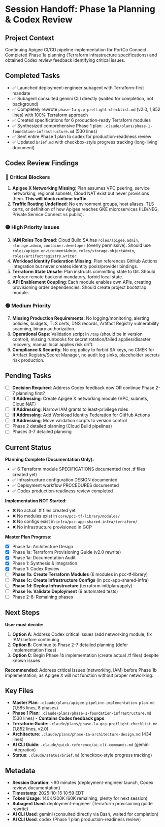 # Session Handoff: Phase 1a Planning & Codex Review

## Project Context
Continuing Apigee CI/CD pipeline implementation for PortCo Connect. Completed Phase 1a planning (Terraform infrastructure specifications) and obtained Codex review feedback identifying critical issues.

## Completed Tasks
- ✅ Launched deployment-engineer subagent with Terraform-first mandate
- ✅ Subagent consulted gemini CLI directly (waited for completion, not background)
- ✅ Completely rewrote `phase-1a-gcp-preflight-checklist.md` (v2.0, 1,852 lines) with 100% Terraform approach
- ✅ Created specifications for 6 production-ready Terraform modules
- ✅ Synthesized comprehensive Phase 1 plan: `.claude/plans/phase-1-foundation-infrastructure.md` (530 lines)
- ✅ Sent entire Phase 1 plan to codex for production-readiness review
- ✅ Updated `brief.md` with checkbox-style progress tracking (long-living document)

## Codex Review Findings

### 🔴 Critical Blockers
1. **Apigee X Networking Missing**: Plan assumes VPC peering, service networking, regional subnets, Cloud NAT exist but never provisions them. **This will block runtime traffic.**
2. **Traffic Routing Undefined**: No environment groups, host aliases, TLS certs, or definition of how Apigee reaches GKE microservices (ILB/NEG, Private Service Connect vs public).

### 🟡 High Priority Issues
3. **IAM Roles Too Broad**: Cloud Build SA has `roles/apigee.admin`, `storage.admin`, `container.developer` (overly permissive). Should use `roles/apigee.environmentAdmin`, `roles/storage.objectAdmin`, `roles/artifactregistry.writer`.
4. **Workload Identity Federation Missing**: Plan references GitHub Actions integration but never creates identity pools/provider bindings.
5. **Terraform State Unsafe**: Plan instructs committing state to Git. Should enforce remote backend mandatory, forbid local state.
6. **API Enablement Coupling**: Each module enables own APIs, creating provisioning order dependencies. Should create project bootstrap module.

### 🟢 Medium Priority
7. **Missing Production Requirements**: No logging/monitoring, alerting policies, budgets, TLS certs, DNS records, Artifact Registry vulnerability scanning, binary authorization.
8. **Operational Gaps**: Validation script in `/tmp` (should be in version control), missing runbooks for secret rotation/failed applies/disaster recovery, manual local applies risk drift.
9. **Compliance & Security**: No org policy to forbid SA keys, no CMEK for Artifact Registry/Secret Manager, no audit log sinks, placeholder secrets risk production.

## Pending Tasks
- [ ] **Decision Required**: Address Codex feedback now OR continue Phase 2-7 planning first?
- [ ] **If Addressing**: Create Apigee X networking module (VPC, subnets, Cloud NAT)
- [ ] **If Addressing**: Narrow IAM grants to least-privilege roles
- [ ] **If Addressing**: Add Workload Identity Federation for GitHub Actions
- [ ] **If Addressing**: Move validation scripts to version control
- [ ] Phase 2 detailed planning (Cloud Build pipelines)
- [ ] Phases 3-7 detailed planning

## Current Status

**Planning Complete (Documentation Only):**
- ✅ 6 Terraform module SPECIFICATIONS documented (not .tf files created yet)
- ✅ Infrastructure configuration DESIGN documented
- ✅ Deployment workflow PROCEDURES documented
- ✅ Codex production-readiness review completed

**Implementation NOT Started:**
- ❌ No actual .tf files created yet
- ❌ No modules exist in `core/pcc-tf-library/modules/`
- ❌ No configs exist in `infra/pcc-app-shared-infra/terraform/`
- ❌ No infrastructure provisioned in GCP

**Master Plan Progress:**
- [x] Phase 1a: Architecture Design
- [x] Phase 1a: Terraform Provisioning Guide (v2.0 rewrite)
- [x] Phase 1a: Documentation Audit
- [x] Phase 1: Synthesis & Integration
- [x] Phase 1: Codex Review
- [ ] **Phase 1b: Create Terraform Modules** (6 modules in pcc-tf-library)
- [ ] **Phase 1c: Create Infrastructure Configs** (in pcc-app-shared-infra)
- [ ] **Phase 1d: Deploy Infrastructure** (terraform init/plan/apply)
- [ ] **Phase 1e: Validate Deployment** (9 automated tests)
- [ ] Phase 2-8: Remaining phases

## Next Steps
**User must decide:**
1. **Option A**: Address Codex critical issues (add networking module, fix IAM) before continuing
2. **Option B**: Continue to Phase 2-7 detailed planning (defer implementation fixes)
3. **Option C**: Begin Phase 1b implementation (create actual .tf files) despite known issues

**Recommended**: Address critical issues (networking, IAM) before Phase 1b implementation, as Apigee X will not function without proper networking.

## Key Files
- **Master Plan**: `.claude/plans/apigee-pipeline-implementation-plan.md` (1,585 lines, 8 phases)
- **Phase 1 Plan**: `.claude/plans/phase-1-foundation-infrastructure.md` (530 lines) - **Contains Codex feedback gaps**
- **Terraform Guide**: `.claude/plans/phase-1a-gcp-preflight-checklist.md` (1,852 lines, v2.0)
- **Architecture**: `.claude/plans/phase-1a-architecture-design.md` (434 lines)
- **AI CLI Guide**: `.claude/quick-reference/ai-cli-commands.md` (gemini integration)
- **Status**: `.claude/status/brief.md` (checkbox-style progress tracking)

## Metadata
- **Session Duration**: ~90 minutes (deployment-engineer launch, Codex review, documentation)
- **Timestamp**: 2025-10-16 10:59 EDT
- **Token Usage**: 140K/200K (60K remaining, plenty for next session)
- **Subagent Used**: deployment-engineer (Terraform provisioning guide rewrite)
- **AI CLI Used**: gemini (consulted directly via Bash, waited for completion)
- **AI CLI Used**: codex (Phase 1 plan production-readiness review)

